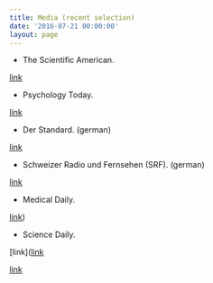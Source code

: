 ```yaml
---
title: Media (recent selection)
date: '2016-07-21 00:00:00'
layout: page
---
```

* The Scientific American.

[link](https://www.scientificamerican.com/article/what-s-your-real-motive-for-being-altruistic/)

* Psychology Today.

[link](https://www.psychologytoday.com/blog/the-athletes-way/201512/your-brain-can-learn-empathize-outside-groups)

* Der Standard. (german)

[link](http://derstandard.at/2000027918476/Empathie-fuer-Fremde-laesst-sich-lernen)

* Schweizer Radio und Fernsehen (SRF). (german)

[link](http://www.srf.ch/wissen/mensch/das-raetsel-der-selbstlosigkeit)

* Medical Daily.

[link](http://www.medicaldaily.com/empathy-triggered-positive-experiences-among-strangers-study-366316))

* Science Daily.

[link]([link](https://www.sciencedaily.com/releases/2016/03/160303145739.htm)

[link](https://www.sciencedaily.com/releases/2016/03/160303145739.htm)


